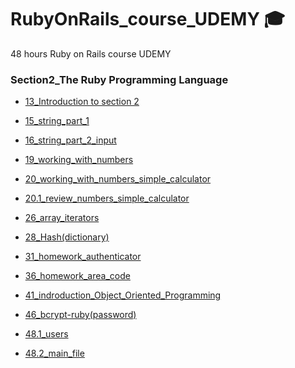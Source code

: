 # RubyOnRails_course_UDEMY 🎓 
 48 hours Ruby on Rails course UDEMY
 
 ### Section2_The Ruby Programming Language
 
* [13_Introduction to section 2](https://github.com/daniel-neves-dev/Curso_RubyOnRails_UDEMY/blob/main/Secction2_The%20Ruby%20Programming%20Language/13_Introduction%20to%20section%202.rb)

* [15_string_part_1](https://github.com/daniel-neves-dev/Curso_RubyOnRails_UDEMY/blob/main/Secction2_The%20Ruby%20Programming%20Language/15_string_part_1.rb)

* [16_string_part_2_input](https://github.com/daniel-neves-dev/Curso_RubyOnRails_UDEMY/blob/main/Secction2_The%20Ruby%20Programming%20Language/16_string_part_2_input.rb)

* [19_working_with_numbers](https://github.com/daniel-neves-dev/Curso_RubyOnRails_UDEMY/blob/main/Secction2_The%20Ruby%20Programming%20Language/19_working_with_numbers.rb)

* [20_working_with_numbers_simple_calculator](https://github.com/daniel-neves-dev/Curso_RubyOnRails_UDEMY/blob/main/Secction2_The%20Ruby%20Programming%20Language/20_working_with_numbers_simple_calculator.rb)

* [20.1_review_numbers_simple_calculator](https://github.com/daniel-neves-dev/Curso_RubyOnRails_UDEMY/blob/main/Secction2_The%20Ruby%20Programming%20Language/20.1_review_numbers_simple_calculator.rb)

* [26_array_iterators](https://github.com/daniel-neves-dev/Curso_RubyOnRails_UDEMY/blob/main/Secction2_The%20Ruby%20Programming%20Language/26_array_iterators.rb)

* [28_Hash(dictionary)](https://github.com/daniel-neves-dev/Curso_RubyOnRails_UDEMY/blob/main/Secction2_The%20Ruby%20Programming%20Language/28_Hash(dictionary).rb)

* [31_homework_authenticator](https://github.com/daniel-neves-dev/Curso_RubyOnRails_UDEMY/blob/main/Secction2_The%20Ruby%20Programming%20Language/31_homework_authenticator.rb)

* [36_homework_area_code](https://github.com/daniel-neves-dev/Curso_RubyOnRails_UDEMY/blob/main/Secction2_The%20Ruby%20Programming%20Language/36_homework_area_code.rb)

* [41_indroduction_Object_Oriented_Programming](https://github.com/daniel-neves-dev/Curso_RubyOnRails_UDEMY/blob/main/Secction2_The%20Ruby%20Programming%20Language/41_indroduction_Object_Oriented_Programming.rb)

* [46_bcrypt-ruby(password)](https://github.com/daniel-neves-dev/Curso_RubyOnRails_UDEMY/blob/main/Secction2_The%20Ruby%20Programming%20Language/46_bcrypt-ruby(password).rb)

* [48.1_users](https://github.com/daniel-neves-dev/Curso_RubyOnRails_UDEMY/blob/main/Secction2_The%20Ruby%20Programming%20Language/48.1_users.rb)

* [48.2_main_file](https://github.com/daniel-neves-dev/Curso_RubyOnRails_UDEMY/blob/main/Secction2_The%20Ruby%20Programming%20Language/48.2_main_file.rb)
